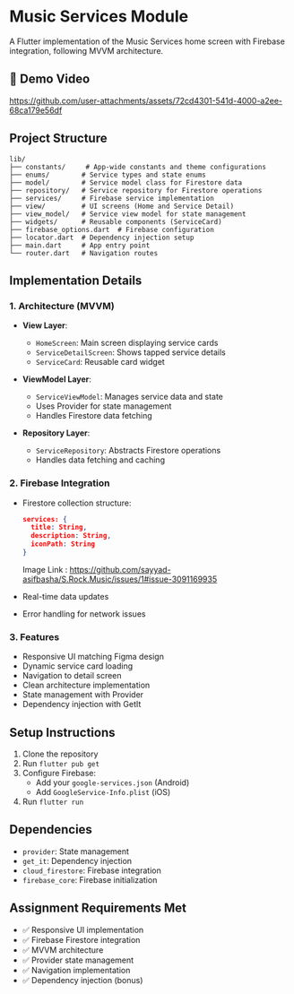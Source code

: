 # Music Services Module

A Flutter implementation of the Music Services home screen with Firebase integration, following MVVM architecture.

## 📱 Demo Video

https://github.com/user-attachments/assets/72cd4301-541d-4000-a2ee-68ca179e56df


## Project Structure

```
lib/
├── constants/     # App-wide constants and theme configurations
├── enums/        # Service types and state enums
├── model/        # Service model class for Firestore data
├── repository/   # Service repository for Firestore operations
├── services/     # Firebase service implementation
├── view/         # UI screens (Home and Service Detail)
├── view_model/   # Service view model for state management
├── widgets/      # Reusable components (ServiceCard)
├── firebase_options.dart  # Firebase configuration
├── locator.dart  # Dependency injection setup
├── main.dart     # App entry point
└── router.dart   # Navigation routes
```

## Implementation Details

### 1. Architecture (MVVM)
- **View Layer**: 
  - `HomeScreen`: Main screen displaying service cards
  - `ServiceDetailScreen`: Shows tapped service details
  - `ServiceCard`: Reusable card widget

- **ViewModel Layer**:
  - `ServiceViewModel`: Manages service data and state
  - Uses Provider for state management
  - Handles Firestore data fetching

- **Repository Layer**:
  - `ServiceRepository`: Abstracts Firestore operations
  - Handles data fetching and caching

### 2. Firebase Integration
- Firestore collection structure:
  ```json
  services: {
    title: String,
    description: String,
    iconPath: String
  }
  ```

  Image Link : https://github.com/sayyad-asifbasha/S.Rock.Music/issues/1#issue-3091169935
- Real-time data updates
- Error handling for network issues

### 3. Features
- Responsive UI matching Figma design
- Dynamic service card loading
- Navigation to detail screen
- Clean architecture implementation
- State management with Provider
- Dependency injection with GetIt

## Setup Instructions

1. Clone the repository
2. Run `flutter pub get`
3. Configure Firebase:
   - Add your `google-services.json` (Android)
   - Add `GoogleService-Info.plist` (iOS)
4. Run `flutter run`

## Dependencies
- `provider`: State management
- `get_it`: Dependency injection
- `cloud_firestore`: Firebase integration
- `firebase_core`: Firebase initialization


## Assignment Requirements Met
- ✅ Responsive UI implementation
- ✅ Firebase Firestore integration
- ✅ MVVM architecture
- ✅ Provider state management
- ✅ Navigation implementation
- ✅ Dependency injection (bonus)



